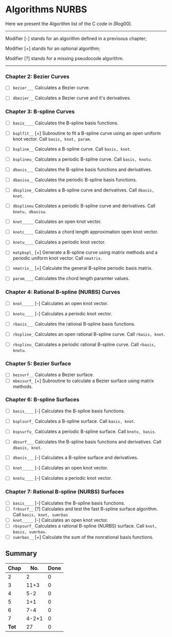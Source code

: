 # Algorithms NURBS

Here we present the Algorithm list of the C code in [Rog00].

---

Modifier [-] stands for an algorithm defined in a previoous chapter;

Modifier [+] stands for an optional algorithm;

Modifier [?] stands for a missing pseudocode algorithm.

---

### Chapter 2: Bezier Curves

 - [ ] `bezier___`  Calculates a Bezier curve.
 - [ ] `dbezier__` Calculates a Bezier curve and it's derivatives.


### Chapter 3: B-spline Curves
 
 - [ ] `basis____` Calculates the B-spline basis functions.
 - [ ] `bsplfit__` [+] Subroutine to fit a B-spline curve using an open uniform knot vector. Call `basis, knot, param`.
 - [ ] `bspline__` Calculates a B-spline curve. Call `basis, knot`.
 - [ ] `bsplineu_` Calculates a periodic B-spline curve. Call `basis, knotu`.
 - [ ] `dbasis___` Calculates the B-spline basis functions and derivatives.
 - [ ] `dbasisu__` Calculates the periodic B-spline basis functions.
 - [ ] `dbspline_` Calculates a B-spline curve and derivatives. Call `dbasis, knot`.
 - [ ] `dbsplineu` Calculates a periodic B-spline curve and derivatives. Call `knotu, dbasisu`.
 - [ ] `knot_____` Calculates an open knot vector.
 - [ ] `knotc____` Calculates a chord length approximation open knot vector.
 - [ ] `knotu____` Calculates a periodic knot vector.
 - [ ] `matpbspl_` [+] Generate a B-spline curve using matrix methods and a periodic uniform knot vector. Call `nmatrix`.
 - [ ] `nmatrix__` [+] Calculate the general B-spline periodic basis matrix.
 - [ ] `param____` Calculates the chord length paramter values.


### Chapter 4: Rational B-spline (NURBS) Curves

 - [ ] `knot_____` [-] Calculates an open knot vector.
 - [ ] `knotu____` [-] Calculates a periodic knot vector.
 - [ ] `rbasis___` Calculates the rational B-spline basis functions.
 - [ ] `rbspline_` Calculates an open rational B-spline curve. Call `rbasis, knot`.
 - [ ] `rbsplinu_` Calculates a periodic rational B-spline curve. Call `rbasis, knotu`.


### Chapter 5: Bezier Surface

 - [ ] `bezsurf__` Calculates a Bezier surface.
 - [ ] `mbezsurf_` [+] Subroutine to calculate a Bezier surface using matrix methods.

### Chapter 6: B-spline Surfaces

 - [ ] `basis____` [-] Calculates the B-spline basis functions.
 - [ ] `bsplsurf_` Calculates a B-spline surface. Call `basis, knot`.
 - [ ] `bspsurfu_` Calculates a periodic B-spline surface. Call `knotu, basis`.
 - [ ] `dbsurf___` Calculates the B-spline basis functions and derivatives. Call `dbasis, knot`.
 - [ ] `dbasis___` [-] Calculates a B-spline surface and derivatives.
 - [ ] `knot_____` [-] Calculates an open knot vector.
 - [ ] `knotu____` [-] Calculates a periodic knot vector.


### Chapter 7: Rational B-spline (NURBS) Surfaces

 - [ ] `basis____` [-] Calculates the B-spline basis functions.
 - [ ] `frbsurf__` [?] Calculates and test the fast B-spline surface algorithm. Call `basis, knot, sumrbas`
 - [ ] `knot_____` [-] Calculates an open knot vector.
 - [ ] `rbspsurf_` Calculates a rational B-spline (NURBS) surface. Call `knot, basis, sumrbas`.
 - [ ] `sumrbas__` [+] Calculate the sum of the nonrational basis functions.

## Summary

 **Chap** | **No.** | **Done**
----------|---------|----------
 2        |     2   |    0
 3        |  11+3   |    0
 4        |   5-2   |    0
 5        |   1+1   |    0
 6        |   7-4   |    0
 7        | 4-2+1   |    0
 **Tot**  |    27   |    0
